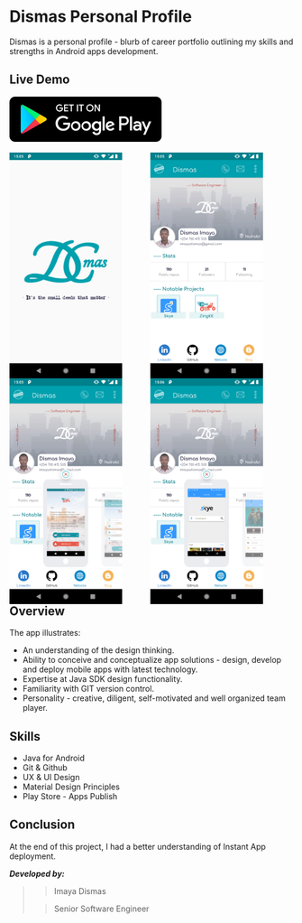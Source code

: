 # Dismas Personal Profile

Dismas is a personal profile - blurb of career portfolio outlining my skills and strengths in Android apps development.


## Live Demo
[![Get it on Google Play](https://github.com/ImayaDismas/Dismas/blob/develop/images/download_on_the_play_store_badge.svg)](https://play.google.com/store/apps/details?id=inc.smart.solutions.imayaprofile)

<p align="center">
  <img src="https://github.com/ImayaDismas/Dismas/blob/develop/images/Screenshot_20200220-150518.png" width="200" height="400" style="float: left; margin-right: 50px;">
  <img src="https://github.com/ImayaDismas/Dismas/blob/develop/images/Screenshot_20200220-150528.png" width="200" height="400" style="float: left; margin-right: 50px;">
  <img src="https://github.com/ImayaDismas/Dismas/blob/develop/images/Screenshot_20200220-150550.png" width="200" height="400" style="float: left; margin-right: 50px;">
  <img src="https://github.com/ImayaDismas/Dismas/blob/develop/images/Screenshot_20200220-150603.png" width="200" height="400" style="float: left; margin-right: 50px;">
</p>


## Overview 
The app illustrates:

- An understanding of the design thinking.
- Ability to conceive and conceptualize app solutions - design, develop and deploy mobile apps with latest technology.
- Expertise at Java SDK design functionality.
- Familiarity with GIT version control.
- Personality - creative, diligent, self-motivated and well organized team player.


## Skills
- Java for Android
- Git & Github
- UX & UI Design
- Material Design Principles
- Play Store - Apps Publish


## Conclusion
At the end of this project, I had a better understanding of Instant App deployment.


_**Developed by:**_
>> Imaya Dismas
>
>> Senior Software Engineer